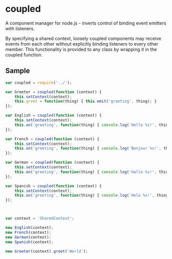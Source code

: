 coupled
=======

A component manager for node.js - inverts control of binding event emitters with listeners.

By specifying a shared context, loosely coupled components may receive events from each other without explicitly binding
 listeners to every other member. This functionality is provided to any class by wrapping it in the coupled function.


## Sample

```js
var coupled = require('../');

var Greeter = coupled(function (context) {
    this.setContext(context);
    this.greet = function(thing) { this.emit('greeting', thing); }
});

var English = coupled(function (context) {
    this.setContext(context);
    this.on('greeting', function(thing) { console.log('Hello %s!', thing); });
});

var French = coupled(function (context) {
    this.setContext(context);
    this.on('greeting', function(thing) { console.log('Bonjour %s!', thing); });
});

var German = coupled(function (context) {
    this.setContext(context);
    this.on('greeting', function(thing) { console.log('Hallo %s!', thing); });
});

var Spanish = coupled(function (context) {
    this.setContext(context);
    this.on('greeting', function(thing) { console.log('Hola %s!', thing); });
});



var context = 'SharedContext';

new English(context);
new French(context);
new German(context);
new Spanish(context);

new Greeter(context).greet('World');
```